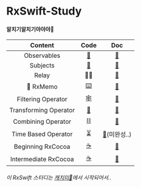 # RxSwift-Study

#### 알치기알치기야야야🥚

| Content | Code | Doc |
|:----:|:-----:|:----:|
| Observables | [👀](https://github.com/yangsubinn/RxSwift-Study/blob/master/RxSwift-Test/RxSwift-Test/ObservableTestVC.swift)| [📝](https://nosy-repair-8a6.notion.site/Observables-b1f617f05ddd4bcfb275415997184400)|
| Subjects | [🧱](https://github.com/yangsubinn/RxSwift-Study/blob/master/RxSwift-Test/RxSwift-Test/ObservableTestVC.swift)|[📝](https://nosy-repair-8a6.notion.site/Subject-9816155e1f93466a9a6829f3541b8324)|
| Relay | 🙅‍♀️|[📝](https://nosy-repair-8a6.notion.site/Relay-f654d838fc9a4ac29f4c7d6ec9bae3f8)|
| 🥚 RxMemo | [⌨️](https://youtu.be/0nxB89qBpl4) |[📝](https://github.com/yangsubinn/RxSwift-Study/tree/master/RxMemo-Yangsubinn)|
| Filtering Operator | [🕸](https://github.com/yangsubinn/RxSwift-Study/blob/master/RxSwift-Test/RxSwift-Test/FilteringVC.swift)|[📝](https://nosy-repair-8a6.notion.site/Filtering-Operator-d134d5cbf6d541d2b32fe7dc8f86a032)|
| Transforming Operator | [🤖](https://github.com/yangsubinn/RxSwift-Study/blob/master/RxSwift-Test/RxSwift-Test/TransformingVC.swift)|[📝](https://nosy-repair-8a6.notion.site/Transforming-afd59bcdcb41404ea5a4d9fd52a20d0f)|
| Combining Operator | [⛓](https://github.com/yangsubinn/RxSwift-Study/blob/master/RxSwift-Test/RxSwift-Test/Source/ViewControllers/CombiningVC.swift) | [📝](https://nosy-repair-8a6.notion.site/Combining-Operator-a0e2f85c127c4bfb880c15bbbea6ead9) |
| Time Based Operator | [⏳](https://github.com/yangsubinn/RxSwift-Study/blob/master/RxSwift-Test/RxSwift-Test/Source/ViewControllers/TimeBasedVC.swift) | [📝](https://nosy-repair-8a6.notion.site/Time-Based-Operator-0255b06d66e249698472a8080ad37bf3)(미완성..)|
| Beginning RxCocoa | [☕️](https://nosy-repair-8a6.notion.site/Beginning-RxCocoa-7db4f3f2e9b54b539f3d3fc04080b342) | [📝](https://github.com/yangsubinn/RxSwift-Study/blob/master/RxSwift-Test/RxSwift-Test/Source/ViewControllers/RxCocoaVC.swift) |
| Intermediate RxCocoa | [☕️](https://nosy-repair-8a6.notion.site/Intermediate-RxCocoa-89380b6d22a749d0b754a21dddaf4239) | [📝](https://github.com/yangsubinn/RxSwift-Study/tree/master/Rx-CollectionView) |


###### 이 RxSwift 스터디는 [캐치미🌈](http://catchme.site/)에서 시작되어서..
